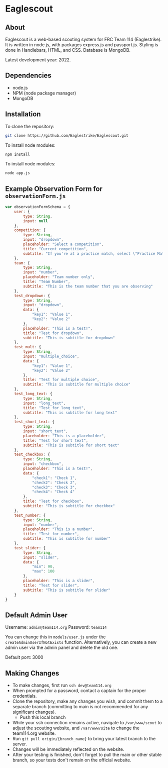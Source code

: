 # Eaglescout
## About
Eaglescout is a web-based scouting system for FRC Team 114 (Eaglestrike). It is written in node.js, with packages express.js and passport.js. Styling is done in Handlebars, HTML, and CSS. Database is MongoDB.

Latest development year: 2022.

## Dependencies
* node.js
* NPM (node package manager)
* MongoDB

## Installation
To clone the repository:
```bash
git clone https://github.com/Eaglestrike/Eaglescout.git
```
To install node modules:
```bash
npm install
```

To install node modules:
```bash
node app.js
```

## Example Observation Form for `observationForm.js`
```javascript
var observationFormSchema = {
	user: {
		type: String,
		input: null
	},
	competition: {
		type: String,
		input: "dropdown",
		placeholder: "Select a competition",
		title: "Current competition",
		subtitle: "If you're at a practice match, select \"Practice Match\""
	},
	team: {
		type: String,
		input: "number",
		placeholder: "Team number only",
		title: "Team Number",
		subtitle: "This is the team number that you are observing"
	},
	test_dropdown: {
		type: String,
		input: "dropdown",
		data: {
			"key1": "Value 1",
			"key2": "Value 2"
		},
		placeholder: "This is a test!",
		title: "Test for dropdown",
		subtitle: "This is subtitle for dropdown"
	},
	test_mult: {
		type: String,
		input: "multiple_choice",
		data: {
			"key1": "Value 1",
			"key2": "Value 2"
		},
		title: "Test for multiple choice",
		subtitle: "This is subtitle for multiple choice"
	},
	test_long_text: {
		type: String,
		input: "long_text",
		title: "Test for long text",
		subtitle: "This is subtitle for long text"
	},
	test_short_text: {
		type: String,
		input: "short_text",
		placeholder: "This is a placeholder",
		title: "Test for short text",
		subtitle: "This is subtitle for short text"
	},
	test_checkbox: {
		type: String,
		input: "checkbox",
		placeholder: "This is a test!",
		data: {
			"check1": "Check 1",
			"check2": "Check 2",
			"check3": "Check 3",
			"check4": "Check 4"
		},
		title: "Test for checkbox",
		subtitle: "This is subtitle for checkbox"
	},
	test_number: {
		type: String,
		input: "number",
		placeholder: "This is a number",
		title: "Test for number",
		subtitle: "This is subtitle for number"
	},
	test_slider: {
		type: String,
		input: "slider",
		data: {
			"min": 90,
			"max": 100
		},
		placeholder: "This is a slider",
		title: "Test for slider",
		subtitle: "This is subtitle for slider"
	}
}
```

## Default Admin User
Username: `admin@team114.org`
Password: `team114`

You can change this in `models/user.js` under the `createAdminUserIfNotExists` function. Alternatively, you can create a new admin user via the admin panel and delete the old one.

Default port: 3000

## Making Changes
* To make changes, first run `ssh dev@team114.org`
* When prompted for a password, contact a captain for the proper credentials.
* Clone the repository, make any changes you wish, and commit them to a separate branch (committing to main is not recommended for any significant changes).
	* Push this local branch
* While your ssh connection remains active, navigate to `/var/www/scout` to adjust the scouting website, and `/var/www/site` to change the team114.org website.
* Run `git pull origin/{branch_name}` to bring your latest branch to the server.
* Changes will be immediately reflected on the website.
* After your testing is finished, don't forget to pull the main or other stable branch, so your tests don't remain on the official website.
